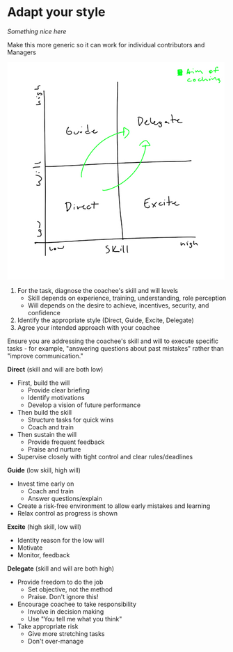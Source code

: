 # Adapt your style

<!--
I might add an unconventional addition: Nudge. Sometimes you are dealing
with a person so senior that you simply have to check in and give them very
subtle pushes in a slightly different direction. Perhaps this is an exteme case
of Delegate.
 -->
_Something nice here_

Make this more generic so it can work for individual contributors and Managers

![do a proper description](../resources/coaching-skillwill.jpg "Skill/Will Matrix")

1. For the task, diagnose the coachee's skill and will levels
    * Skill depends on experience, training, understanding, role perception
    * Will depends on the desire to achieve, incentives, security, and confidence
2. Identify the appropriate style (Direct, Guide, Excite, Delegate)
3. Agree your intended approach with your coachee

Ensure you are addressing the coachee's skill and will to execute specific tasks - for example, "answering questions about past mistakes" rather than "improve communication."

**Direct** (skill and will are both low)
* First, build the will
  * Provide clear briefing
  * Identify motivations
  * Develop a vision of future performance
* Then build the skill
  * Structure tasks for quick wins
  * Coach and train
* Then sustain the will
  * Provide frequent feedback
  * Praise and nurture
* Supervise closely with tight control and clear rules/deadlines

**Guide** (low skill, high will)
* Invest time early on
   * Coach and train
   * Answer questions/explain
* Create a risk-free environment to allow early mistakes and learning
* Relax control as progress is shown

**Excite** (high skill, low will)
* Identity reason for the low will
* Motivate
* Monitor, feedback

**Delegate** (skill and will are both high)
* Provide freedom to do the job
  * Set objective, not the method
  * Praise. Don't ignore this!
* Encourage coachee to take responsibility
  * Involve in decision making
  * Use "You tell me what you think"
* Take appropriate risk
  * Give more stretching tasks
  * Don't over-manage

